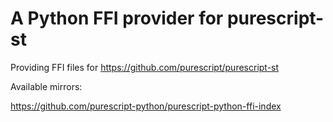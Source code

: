 # A Python FFI provider for purescript-st
Providing FFI files for https://github.com/purescript/purescript-st

Available mirrors:

https://github.com/purescript-python/purescript-python-ffi-index